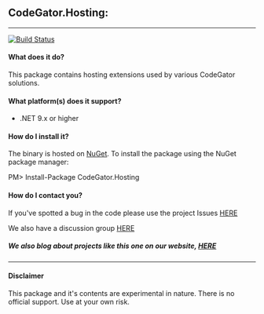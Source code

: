 ## CodeGator.Hosting: 
---

[![Build Status](https://dev.azure.com/codegator/CodeGator.Hosting/_apis/build/status%2FCodeGator.CodeGator.Hosting?branchName=main)](https://dev.azure.com/codegator/CodeGator.Hosting/_build/latest?definitionId=116&branchName=main)

#### What does it do?
This package contains hosting extensions used by various CodeGator solutions.

#### What platform(s) does it support?
* .NET 9.x or higher

#### How do I install it?
The binary is hosted on [NuGet](https://www.nuget.org/packages/Codegator.Hosting/). To install the package using the NuGet package manager:

PM> Install-Package CodeGator.Hosting

#### How do I contact you?
If you've spotted a bug in the code please use the project Issues [HERE](https://github.com/CodeGator/CodeGator.Hosting/issues)

We also have a discussion group [HERE](https://github.com/CodeGator/CodeGator.Hosting/discussions)

##### We also blog about projects like this one on our website, [HERE](http://www.codegator.com)
---
#### Disclaimer
This package and it's contents are experimental in nature. There is no official support. Use at your own risk.